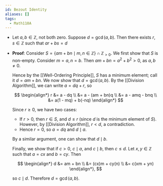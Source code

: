 ```yaml
---
id: Bezout Identity
aliases: []
tags:
  - Math110A
---
```


- Let $a, b\in \mathbb{Z}$, not both zero. Suppose $d = \gcd(a, b)$. Then there
  exists $r, s\in \mathbb{Z}$ such that $ar + bs = d$
- **Proof**: Consider
  $S = \left\{am + bn\mid m, n\in \mathbb{Z}\right\}\cap \mathbb{Z}_{>0}$. We
  first show that $S$ is non-empty. Consider $m = a, n = b$. Then
  $am + bn = a^2 + b^2 > 0$, as $a, b\neq 0$.

  Hence by the [[Well-Ordering Principle]], $S$ has a minimum element; call it
  $d = am + bn$. We now show that $d = \gcd(a, b)$. By the
  [[Division Algorithm]], we can write $a = dq + r$, so

  $$
  \begin{align*}
    r &= a - dq \\
      &= a - (am + bn)q \\
      &= a - amq - bnq \\
      &= a(1 - mq) + b(-nq)
  \end{align*}
  $$

  Since $r \geq 0$, we have two cases:

  - If $r > 0$, then $r\in S$, and $d \leq r$ (since $d$ is the minimum element
    of $S$). However, by [[Division Algorithm]], $r < d$, a contradiction.
  - Hence $r = 0$, so $a = dq$ and $d\mid a$.

  By a similar argument, one can show that $d\mid b$.

  Finally, we show that if $c > 0$, $c\mid a$, and $c\mid b$, then $c \leq d$.
  Let $x, y\in \mathbb{Z}$ such that $a = cx$ and $b = cy$. Then

  $$
  \begin{align*}
    d &= am + bn \\
      &= (cx)m + cy(n) \\
      &= c(xm + yn)
  \end{align*},
  $$

  so $c\mid d$. Therefore $d = \gcd(a, b)$.
